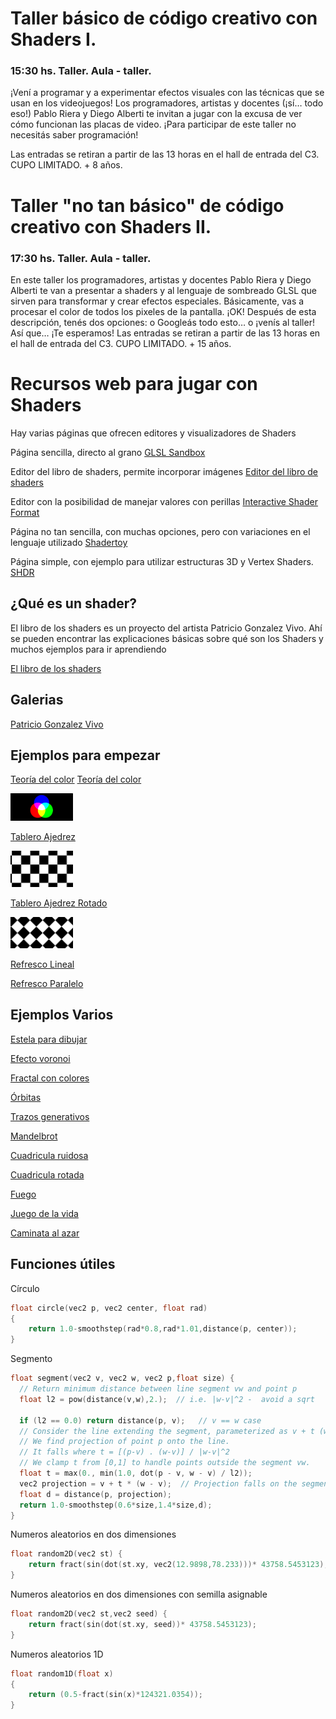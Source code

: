 # Taller básico de código creativo con Shaders I.   
### 15:30 hs. Taller. Aula - taller.   

¡Vení a programar y a experimentar efectos visuales con las técnicas que se usan en los videojuegos! Los programadores, artistas y docentes (¡sí… todo eso!) Pablo Riera y Diego Alberti te invitan a jugar con la excusa de ver cómo funcionan las placas de video. ¡Para participar de este taller no necesitás saber programación! 

Las entradas se retiran a partir de las 13 horas en el hall de entrada del C3. CUPO LIMITADO. + 8 años. 

# Taller "no tan básico" de código creativo con Shaders II. 
### 17:30 hs. Taller. Aula - taller. 

En este taller los programadores, artistas y docentes Pablo Riera y Diego Alberti te van a presentar a shaders y al lenguaje de sombreado GLSL que sirven para transformar y crear efectos especiales. Básicamente, vas a procesar el color de todos los pixeles de la pantalla. ¡OK! Después de esta descripción, tenés dos opciones: o Googleás todo esto… o ¡venís al taller! Así que… ¡Te esperamos! 
Las entradas se retiran a partir de las 13 horas en el hall de entrada del C3. CUPO LIMITADO. + 15 años. 

# Recursos web para jugar con Shaders

Hay varias páginas que ofrecen editores y visualizadores de Shaders

Página sencilla, directo al grano
[GLSL Sandbox](http://glslsandbox.com/)

Editor del libro de shaders, permite incorporar imágenes
[Editor del libro de shaders](http://editor.thebookofshaders.com/)

Editor con la posibilidad de manejar valores con perillas
[Interactive Shader Format](https://www.interactiveshaderformat.com)

Página no tan sencilla, con muchas opciones, pero con variaciones en el lenguaje utilizado
[Shadertoy](https://www.shadertoy.com)

Página simple, con ejemplo para utilizar estructuras 3D y Vertex Shaders.
[SHDR](http://shdr.bkcore.com/)

## ¿Qué es un shader?

El libro de los shaders es un proyecto del artista Patricio Gonzalez Vivo. Ahí se pueden encontrar las explicaciones básicas sobre qué son los Shaders y muchos ejemplos para ir aprendiendo

[El libro de los shaders](http://patriciogonzalezvivo.com/2015/thebookofshaders/00/?lan=es)

## Galerias

[Patricio Gonzalez Vivo](http://patriciogonzalezvivo.github.io/glslGallery)

## Ejemplos para empezar

[Teoría del color](http://editor.thebookofshaders.com/?log=160826175515)
[Teoría del color](http://glslsandbox.com/e#34861.0)

<img src="https://github.com/pabloriera/shaders/blob/master/images/color.png?raw=true" width="100px"/>

[Tablero Ajedrez](http://glslsandbox.com/e#34775.0)

<img src="https://github.com/pabloriera/shaders/blob/master/images/tablero.png?raw=true" width="100px"/>

[Tablero Ajedrez Rotado](http://glslsandbox.com/e#34775.1)

<img src="https://github.com/pabloriera/shaders/blob/master/images/tablero2.png?raw=true" width="100px"/>

[Refresco Lineal](http://thebookofshaders.com/edit.php?log=160828035914)

[Refresco Paralelo](http://player.thebookofshaders.com/?log=160828050212)

## Ejemplos Varios

[Estela para dibujar](http://glslsandbox.com/e#34862.0)

[Efecto voronoi](http://glslsandbox.com/e#31898.0)

[Fractal con colores](http://glslsandbox.com/e#31676.0)

[Órbitas](http://glslsandbox.com/e#32891.1)

[Trazos generativos](http://glslsandbox.com/e#33112.8)

[Mandelbrot](http://glslsandbox.com/e#34708.3)

[Cuadricula ruidosa](http://glslsandbox.com/e#32420.2)

[Cuadricula rotada](http://glslsandbox.com/e#31765.4)

[Fuego](http://glslsandbox.com/e#31528.0)

[Juego de la vida](http://glslsandbox.com/e#21541.3)

[Caminata al azar](http://glslsandbox.com/e#34866.9)

## Funciones útiles

Círculo
``` C
float circle(vec2 p, vec2 center, float rad)
{
	return 1.0-smoothstep(rad*0.8,rad*1.01,distance(p, center));	
}
```

Segmento

``` C
float segment(vec2 v, vec2 w, vec2 p,float size) {
  // Return minimum distance between line segment vw and point p
  float l2 = pow(distance(v,w),2.);  // i.e. |w-v|^2 -  avoid a sqrt
	
  if (l2 == 0.0) return distance(p, v);   // v == w case
  // Consider the line extending the segment, parameterized as v + t (w - v).
  // We find projection of point p onto the line. 
  // It falls where t = [(p-v) . (w-v)] / |w-v|^2
  // We clamp t from [0,1] to handle points outside the segment vw.
  float t = max(0., min(1.0, dot(p - v, w - v) / l2));
  vec2 projection = v + t * (w - v);  // Projection falls on the segment
  float d = distance(p, projection);
  return 1.0-smoothstep(0.6*size,1.4*size,d);
}
```

Numeros aleatorios en dos dimensiones
``` C
float random2D(vec2 st) { 
    return fract(sin(dot(st.xy, vec2(12.9898,78.233)))* 43758.5453123);
}
```

Numeros aleatorios en dos dimensiones con semilla asignable
``` C
float random2D(vec2 st,vec2 seed) { 
    return fract(sin(dot(st.xy, seed))* 43758.5453123);
}
```

Numeros aleatorios 1D
``` C
float random1D(float x)
{
	return (0.5-fract(sin(x)*124321.0354));
}
```
